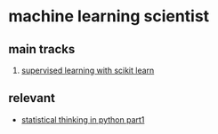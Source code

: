 # machine learning scientist
## main tracks
1. [supervised learning with scikit learn](supervised-learning-with-scikit-learn)


## relevant
- [statistical thinking in python part1](statistical-thinking-in-python-part1)
